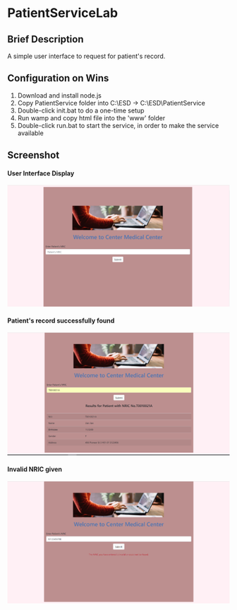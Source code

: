# PatientServiceLab

## Brief Description
A simple user interface to request for patient's record.

## Configuration on Wins
1. Download and install node.js
2. Copy PatientService folder into C:\ESD -> C:\ESD\PatientService
3. Double-click init.bat to do a one-time setup
4. Run wamp and copy html file into the 'www' folder
5. Double-click run.bat to start the service, in order to make the service available

## Screenshot
#### User Interface Display
![Display](ss/initial_state.png)

#### Patient's record successfully found
![record found](ss/record_found.png)

#### Invalid NRIC given
![Error...](ss/invalid_nric.png)

